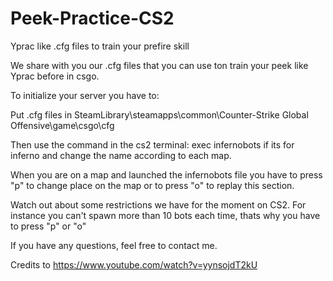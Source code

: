 # Peek-Practice-CS2
Yprac like .cfg files to train your prefire skill

We share with you our .cfg files that you can use ton train your peek like Yprac before in csgo.

To initialize your server you have to:

Put .cfg files in SteamLibrary\steamapps\common\Counter-Strike Global Offensive\game\csgo\cfg

Then use the command in the cs2 terminal: exec infernobots
if its for inferno and change the name according to each map.

When you are on a map and launched the infernobots file you have to press "p" to change place on the map
or to press "o" to replay this section.

Watch out about some restrictions we have for the moment on CS2.
For instance you can't spawn more than 10 bots each time, thats why you have to press "p" or "o"

If you have any questions, feel free to contact me.

Credits to https://www.youtube.com/watch?v=yynsojdT2kU
